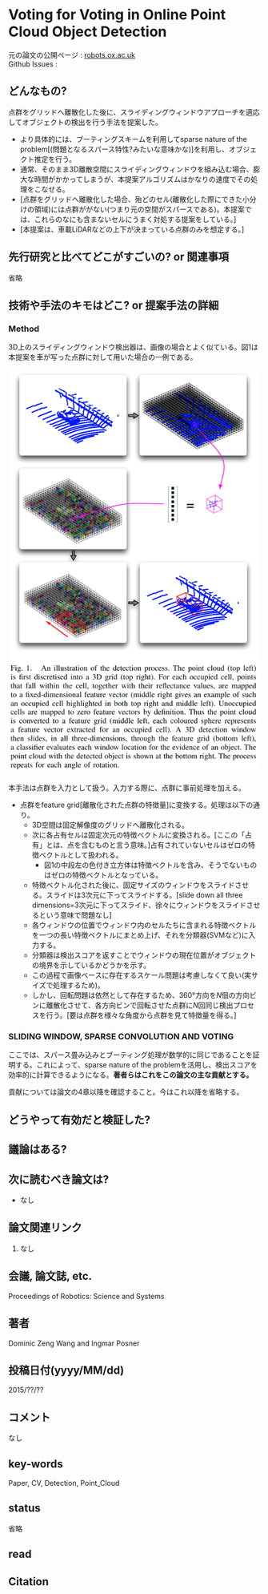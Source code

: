 # Voting for Voting in Online Point Cloud Object Detection

元の論文の公開ページ : [robots.ox.ac.uk](http://www.robots.ox.ac.uk/~mobile/Papers/2015RSS_wang.pdf)  
Github Issues : []()  

## どんなもの?
点群をグリッドへ離散化した後に、スライディングウィンドウアプローチを適応してオブジェクトの検出を行う手法を提案した。
- より具体的には、ブーティングスキームを利用してsparse nature of the problem[(問題となるスパース特性?みたいな意味かな)]を利用し、オブジェクト推定を行う。
- 通常、そのまま3D離散空間にスライディングウィンドウを組み込む場合、膨大な時間がかかってしまうが、本提案アルゴリズムはかなりの速度でその処理をこなせる。
- [点群をグリッドへ離散化した場合、殆どのセル(離散化した際にできた小分けの領域)には点群ががない(つまり元の空間がスパースである)。本提案では、これらのなにも含まないセルにうまく対処する提案をしている。]
- [本提案は、車載LiDARなどの上下が決まっている点群のみを想定する。]

## 先行研究と比べてどこがすごいの? or 関連事項
省略

## 技術や手法のキモはどこ? or 提案手法の詳細
### Method
3D上のスライディングウィンドウ検出器は、画像の場合とよく似ている。図1は本提案を車が写った点群に対して用いた場合の一例である。

![fig1](img/VfViOPCOD/fig1.png)

本手法は点群を入力として扱う。入力する際に、点群に事前処理を加える。
- 点群をfeature grid[離散化された点群の特徴量]に変換する。処理は以下の通り。
    - 3D空間は固定解像度のグリッドへ離散化される。
    - 次に各占有セルは固定次元の特徴ベクトルに変換される。[ここの「占有」とは、点を含むものと言う意味。]占有されていないセルはゼロの特徴ベクトルとして扱われる。
        - 図1の中段左の色付き立方体は特徴ベクトルを含み、そうでないものはゼロの特徴ベクトルとなっている。
    - 特徴ベクトル化された後に、固定サイズのウィンドウをスライドさせる。スライドは3次元に下ってスライドする。[slide down all three dimensions=3次元に下ってスライド、徐々にウィンドウをスライドさせるという意味で問題なし]
    - 各ウィンドウの位置でウィンドウ内のセルたちに含まれる特徴ベクトルを一つの長い特徴ベクトルにまとめ上げ、それを分類器(SVMなど)に入力する。
    - 分類器は検出スコアを返すことでウィンドウの現在位置がオブジェクトの境界を示しているかどうかを示す。
    - この過程で画像ベースに存在するスケール問題は考慮しなくて良い(実サイズで処理するため)。
    - しかし、回転問題は依然として存在するため、360°方向を$N$個の方向ビンに離散化させて、各方向ビンで回転させた点群に$N$回同じ検出プロセスを行う。[要は点群を様々な角度から点群を見て特徴量を得る。]

### SLIDING WINDOW, SPARSE CONVOLUTION AND VOTING
ここでは、スパース畳み込みとブーティング処理が数学的に同じであることを証明する。これによって、sparse nature of the problemを活用し、検出スコアを効率的に計算できるようになる。**著者らはこれをこの論文の主な貢献とする。**

貢献については論文の4章以降を確認すること。今はこれ以降を省略する。

## どうやって有効だと検証した?

## 議論はある?

## 次に読むべき論文は?
- なし

## 論文関連リンク
1. なし

## 会議, 論文誌, etc.
Proceedings of Robotics: Science and Systems

## 著者
Dominic Zeng Wang and Ingmar Posner

## 投稿日付(yyyy/MM/dd)
2015/??/??

## コメント
なし

## key-words
Paper, CV, Detection, Point_Cloud

## status
省略

## read

## Citation
